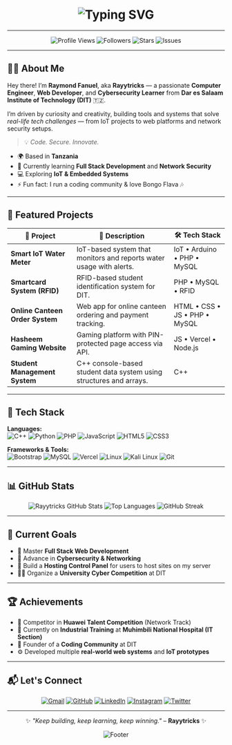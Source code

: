 <!-- Intro Animation -->
<h1 align="center">
  <img src="https://readme-typing-svg.herokuapp.com?font=JetBrains+Mono&weight=600&size=28&pause=1000&color=0EF7F7&center=true&vCenter=true&width=800&lines=Hey%2C+I'm+Rayytricks+👋;Computer+Engineer+from+DIT;Web+Developer+%26+Cybersecurity+Enthusiast;Let's+build+something+amazing+💻" alt="Typing SVG" />
</h1>

---

<div align="center">
  
![Profile Views](https://komarev.com/ghpvc/?username=raymondfanuel&label=Profile%20Views&color=0ef7f7&style=flat)
![Followers](https://img.shields.io/github/followers/raymondfanuel?style=social)
![Stars](https://img.shields.io/github/stars/raymondfanuel?style=social)
![Issues](https://img.shields.io/github/issues/raymondfanuel/RAY-MD?color=0ef7f7)
  
</div>

---

## 👨‍💻 About Me  

Hey there! I’m **Raymond Fanuel**, aka **Rayytricks** — a passionate **Computer Engineer**, **Web Developer**, and **Cybersecurity Learner** from **Dar es Salaam Institute of Technology (DIT)** 🇹🇿.  

I’m driven by curiosity and creativity, building tools and systems that solve *real-life tech challenges* — from IoT projects to web platforms and network security setups.  

> 💡 *Code. Secure. Innovate.*  

- 🌍 Based in **Tanzania**  
- 🎯 Currently learning **Full Stack Development** and **Network Security**  
- 💻 Exploring **IoT & Embedded Systems**  
- ⚡ Fun fact: I run a coding community & love Bongo Flava 🎶  

---

## 🚀 Featured Projects  

| 🧩 Project | 💬 Description | 🛠️ Tech Stack |
|------------|----------------|----------------|
| **Smart IoT Water Meter** | IoT-based system that monitors and reports water usage with alerts. | IoT • Arduino • PHP • MySQL |
| **Smartcard System (RFID)** | RFID-based student identification system for DIT. | PHP • MySQL • RFID |
| **Online Canteen Order System** | Web app for online canteen ordering and payment tracking. | HTML • CSS • JS • PHP • MySQL |
| **Hasheem Gaming Website** | Gaming platform with PIN-protected page access via API. | JS • Vercel • Node.js |
| **Student Management System** | C++ console-based student data system using structures and arrays. | C++ |

---

## 🧠 Tech Stack  

**Languages:**  
![C++](https://img.shields.io/badge/C++-00599C?style=for-the-badge&logo=c%2B%2B&logoColor=white)
![Python](https://img.shields.io/badge/Python-3776AB?style=for-the-badge&logo=python&logoColor=white)
![PHP](https://img.shields.io/badge/PHP-777BB4?style=for-the-badge&logo=php&logoColor=white)
![JavaScript](https://img.shields.io/badge/JavaScript-F7DF1E?style=for-the-badge&logo=javascript&logoColor=black)
![HTML5](https://img.shields.io/badge/HTML5-E34F26?style=for-the-badge&logo=html5&logoColor=white)
![CSS3](https://img.shields.io/badge/CSS3-1572B6?style=for-the-badge&logo=css3&logoColor=white)

**Frameworks & Tools:**  
![Bootstrap](https://img.shields.io/badge/Bootstrap-7952B3?style=for-the-badge&logo=bootstrap&logoColor=white)
![MySQL](https://img.shields.io/badge/MySQL-005C84?style=for-the-badge&logo=mysql&logoColor=white)
![Vercel](https://img.shields.io/badge/Vercel-000000?style=for-the-badge&logo=vercel&logoColor=white)
![Linux](https://img.shields.io/badge/Linux-FCC624?style=for-the-badge&logo=linux&logoColor=black)
![Kali Linux](https://img.shields.io/badge/Kali_Linux-557C94?style=for-the-badge&logo=kali-linux&logoColor=white)
![Git](https://img.shields.io/badge/Git-F05032?style=for-the-badge&logo=git&logoColor=white)

---

## 📊 GitHub Stats  

<div align="center">

![Rayytricks GitHub Stats](https://github-readme-stats.vercel.app/api?username=raymondfanuel&show_icons=true&theme=tokyonight&count_private=true)
![Top Languages](https://github-readme-stats.vercel.app/api/top-langs/?username=raymondfanuel&layout=compact&theme=tokyonight)
![GitHub Streak](https://streak-stats.demolab.com?user=raymondfanuel&theme=tokyonight&hide_border=false)

</div>

---

## 🎯 Current Goals  

- 🚀 Master **Full Stack Web Development**  
- 🔐 Advance in **Cybersecurity & Networking**  
- 🧰 Build a **Hosting Control Panel** for users to host sites on my server  
- 🧑‍💻 Organize a **University Cyber Competition** at DIT  

---

## 🏆 Achievements  

- 🥇 Competitor in **Huawei Talent Competition** (Network Track)  
- 💼 Currently on **Industrial Training** at **Muhimbili National Hospital (IT Section)**  
- 🧠 Founder of a **Coding Community** at DIT  
- ⚙️ Developed multiple **real-world web systems** and **IoT prototypes**

---

## 📬 Let's Connect  

<div align="center">

[![Gmail](https://img.shields.io/badge/Email-D14836?style=for-the-badge&logo=gmail&logoColor=white)](mailto:raymondfanuel1@gmail.com)
[![GitHub](https://img.shields.io/badge/GitHub-100000?style=for-the-badge&logo=github&logoColor=white)](https://github.com/raymondfanuel)
[![LinkedIn](https://img.shields.io/badge/LinkedIn-0A66C2?style=for-the-badge&logo=linkedin&logoColor=white)](#)
[![Instagram](https://img.shields.io/badge/Instagram-E4405F?style=for-the-badge&logo=instagram&logoColor=white)](#)
[![Twitter](https://img.shields.io/badge/Twitter-1DA1F2?style=for-the-badge&logo=twitter&logoColor=white)](#)

</div>

---

<div align="center">
  
✨ *"Keep building, keep learning, keep winning."* – **Rayytricks** ✨  

![Footer](https://capsule-render.vercel.app/api?type=waving&color=0:00c6ff,100:0072ff&height=100&section=footer)

</div>
